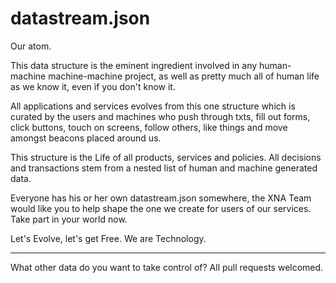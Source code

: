 datastream.json
===============

Our atom.

This data structure is the eminent ingredient involved in any human-machine machine-machine project, as well as pretty much all of human life as we know it, even if you don't know it.

All applications and services evolves from this one structure which is curated by the users and machines who
push through txts, fill out forms, click buttons, touch on screens, follow others, like things and move amongst beacons
placed around us.

This structure is the Life of all products, services and policies. All decisions and transactions stem from a nested list of human and machine generated data.

Everyone has his or her own datastream.json somewhere, the XNA Team would like you to help shape the one we create for users of our services. Take part in your world now. 

Let's Evolve, let's get Free.
We are Technology.


 - - - - -
What other data do you want to take control of?
All pull requests welcomed. 
